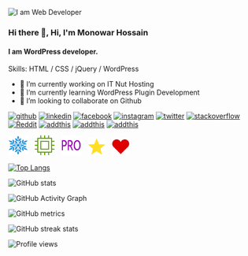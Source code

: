 ![I am Web Developer](https://scontent.frjh1-1.fna.fbcdn.net/v/t39.30808-6/279317532_3100945843503669_7947889939146892581_n.jpg?stp=dst-jpg_s960x960&_nc_cat=108&ccb=1-7&_nc_sid=e3f864&_nc_eui2=AeEcrjq5M4akp0ZtNPq9qW5T6vgl7ZHPqd3q-CXtkc-p3SPOg5Ii_j-DmrdomjwLIHzFk2MjU-c-iyen6gK3LHr7&_nc_ohc=iuydvhzumaUAX9c19ao&_nc_ht=scontent.frjh1-1.fna&oh=00_AT9QAE5xStDadVnxAgD9vBSpV6Lqc37vQbLBV94U986QAw&oe=62A65D9E)

### Hi there 👋, Hi, I'm Monowar Hossain
#### I am WordPress developer.

Skills: HTML / CSS / jQuery / WordPress

- 🔭 I’m currently working on IT Nut Hosting 
- 🌱 I’m currently learning WordPress Plugin Development 
- 👯 I’m looking to collaborate on Github 


[<img src='https://cdn.jsdelivr.net/npm/simple-icons@3.0.1/icons/github.svg' alt='github' height='40'>](https://github.com/devmonowar)  [<img src='https://cdn.jsdelivr.net/npm/simple-icons@3.0.1/icons/linkedin.svg' alt='linkedin' height='40'>](https://www.linkedin.com/in/kstmonowar/)  [<img src='https://cdn.jsdelivr.net/npm/simple-icons@3.0.1/icons/facebook.svg' alt='facebook' height='40'>](https://www.facebook.com/https://www.facebook.com/kstmonowar)  [<img src='https://cdn.jsdelivr.net/npm/simple-icons@3.0.1/icons/instagram.svg' alt='instagram' height='40'>](https://www.instagram.com/kstmonowar/)  [<img src='https://cdn.jsdelivr.net/npm/simple-icons@3.0.1/icons/twitter.svg' alt='twitter' height='40'>](https://twitter.com/kstmonowar)  [<img src='https://cdn.jsdelivr.net/npm/simple-icons@3.0.1/icons/stackoverflow.svg' alt='stackoverflow' height='40'>](https://stackoverflow.com/users/kstmonowar)  [<img src='https://cdn.jsdelivr.net/npm/simple-icons@3.0.1/icons/reddit.svg' alt='Reddit' height='40'>](https://www.reddit.com/user/kstmonowar)  [<img src='https://cdn.jsdelivr.net/npm/simple-icons@3.0.1/icons/addthis.svg' alt='addthis' height='40'>](https://wordpress.org/plugins/free-widgets-for-elementor/)  [<img src='https://cdn.jsdelivr.net/npm/simple-icons@3.0.1/icons/addthis.svg' alt='addthis' height='40'>](https://wordpress.org/plugins/advanced-testimonial/)  [<img src='https://cdn.jsdelivr.net/npm/simple-icons@3.0.1/icons/addthis.svg' alt='addthis' height='40'>](https://wordpress.org/plugins/general-slider/)  

<a href='https://archiveprogram.github.com/'><img src='https://raw.githubusercontent.com/acervenky/animated-github-badges/master/assets/acbadge.gif' width='40' height='40'></a> <a href='https://docs.github.com/en/developers'><img src='https://raw.githubusercontent.com/acervenky/animated-github-badges/master/assets/devbadge.gif' width='40' height='40'></a> <a href='https://github.com/pricing'><img src='https://raw.githubusercontent.com/acervenky/animated-github-badges/master/assets/pro.gif' width='40' height='40'></a> <a href='https://stars.github.com/'><img src='https://raw.githubusercontent.com/acervenky/animated-github-badges/master/assets/starbadge.gif' width='35' height='35'></a> <a href='https://docs.github.com/en/github/supporting-the-open-source-community-with-github-sponsors'><img src='https://raw.githubusercontent.com/acervenky/animated-github-badges/master/assets/sponsorbadge.gif' width='35' height='35'></a> 


[![Top Langs](https://github-readme-stats.vercel.app/api/top-langs/?username=devmonowar)](https://github.com/anuraghazra/github-readme-stats)

![GitHub stats](https://github-readme-stats.vercel.app/api?username=devmonowar&show_icons=true&count_private=true)  

![GitHub Activity Graph](https://activity-graph.herokuapp.com/graph?username=devmonowar)  

![GitHub metrics](https://metrics.lecoq.io/devmonowar)  

![GitHub streak stats](https://github-readme-streak-stats.herokuapp.com/?user=devmonowar)  

![Profile views](https://gpvc.arturio.dev/devmonowar)  
